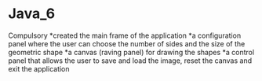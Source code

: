 # Java_6
Compulsory
*created the main frame of the application
*a configuration panel where the user can choose the number of sides and the size of the geometric shape
*a canvas (raving panel) for drawing the shapes
*a control panel that allows the user to save and load the image, reset the canvas and exit the application
